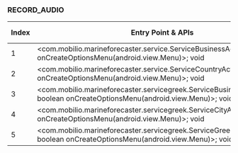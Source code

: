 ### RECORD_AUDIO
| Index | Entry Point & APIs | Screen shot | Resource id | Label |
| ------------- | ------------- | ------------- |-------------|-------------|
| 1 | <com.mobilio.marineforecaster.service.ServiceBusinessActivity: boolean onCreateOptionsMenu(android.view.Menu)>; void <init> | ![](F:\COSMOS\output\py\Play_win8\Weather\com.mobilio.marineforecaster\com.mobilio.marineforecaster.service.ServiceBusinessActivity.png) |  | D |
| 2 | <com.mobilio.marineforecaster.service.ServiceCountryActivity: boolean onCreateOptionsMenu(android.view.Menu)>; void <init> | ![](F:\COSMOS\output\py\Play_win8\Weather\com.mobilio.marineforecaster\com.mobilio.marineforecaster.service.ServiceCountryActivity.png) |  | D |
| 3 | <com.mobilio.marineforecaster.servicegreek.ServiceBusinessActivity: boolean onCreateOptionsMenu(android.view.Menu)>; void <init> | ![](F:\COSMOS\output\py\Play_win8\Weather\com.mobilio.marineforecaster\com.mobilio.marineforecaster.servicegreek.ServiceBusinessActivity.png) |  | D |
| 4 | <com.mobilio.marineforecaster.servicegreek.ServiceCityActivity: boolean onCreateOptionsMenu(android.view.Menu)>; void <init> | ![](F:\COSMOS\output\py\Play_win8\Weather\com.mobilio.marineforecaster\com.mobilio.marineforecaster.servicegreek.ServiceCityActivity.png) |  | D |
| 5 | <com.mobilio.marineforecaster.servicegreek.ServiceGreekCountryActivity: boolean onCreateOptionsMenu(android.view.Menu)>; void <init> | ![](F:\COSMOS\output\py\Play_win8\Weather\com.mobilio.marineforecaster\com.mobilio.marineforecaster.servicegreek.ServiceGreekCountryActivity.png) |  | D |
